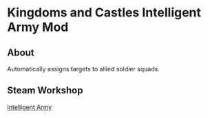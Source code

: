 # Kingdoms and Castles Intelligent Army Mod

## About

Automatically assigns targets to allied soldier squads.

## Steam Workshop
[Intelligent Army](https://steamcommunity.com/sharedfiles/filedetails/?id=2101039122)

